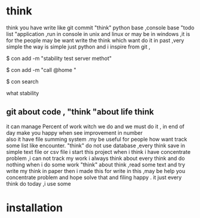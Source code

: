 # think
think you have write like git commit 
"think" python base ,console base  "todo list "application ,run in console in unix and linux or may be in windows ,it is for the people may be want write the think which want do it in past ,very simple 
the way is simple just python and i inspire from git ,

$ con add -m "stability test server methot"

$ con add -m "call @home "

$ con search

what stability 

## git about code , "think "about life think  

it  can manage 
Percent of work witch we do and we must do it  , in end of day make you happy when see improvement in number  
also it have file summing system .my be useful for people how want track some list like encounter. 
"think" do not use database ,every think save in simple text file or  csv  file 
i start this project when i think i have concentrate problem ,i can not  track my work i always think about every think and do nothing when i  do some work "think" about think  ,read some text  and try write my  think in paper  then i made this for write in this ,may be help  you concentrate problem and hope solve that and filing happy .
it just every think do today ,i use some
# installation 
